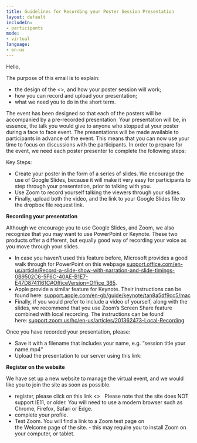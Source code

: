 ```yaml
---
title: Guidelines for Recording your Poster Session Presentation
layout: default
includeIn: 
- participants
mode:
- virtual
language:
- en-us
---
```

Hello,

The purpose of this email is to explain:
 * the design of the <<event>>, and how your poster session will work;
 * how you can record and upload your presentation;
 * what we need you to do in the short term.

The event has been designed so that each of the posters will be accompanied by a pre-recorded presentation. Your presentation will be, in essence, the talk you would give to anyone who stopped at your poster during a face to face event. The presentations will be made available to participants in advance of the event. This means that you can now use your time to focus on discussions with the participants. In order to prepare for the event, we need each poster presenter to complete the following steps: 

Key Steps:
 * Create your poster in the form of a series of slides. We  encourage the use of Google Slides, because it will make it very easy for participants to step through your presentation, prior to talking with you.
 * Use Zoom to record yourself talking the viewers through your slides. 
 * Finally, upload both the video, and the link to your Google Slides file to the dropbox file request link.

**Recording your presentation**

Although we encourage you to use Google Slides, and Zoom, we also recognize that you may want to use PowerPoint or Keynote. These two products offer a different, but equally good way of recording your voice as you move through your slides. 
 * In case you haven’t used this feature before, Microsoft provides a good walk through for PowerPoint on this webpage [support.office.com/en-us/article/Record-a-slide-show-with-narration-and-slide-timings-0B9502C6-5F6C-40AE-B1E7-E47D8741161C#OfficeVersion=Office_365](https://support.office.com/en-us/article/Record-a-slide-show-with-narration-and-slide-timings-0B9502C6-5F6C-40AE-B1E7-E47D8741161C#OfficeVersion=Office_365). 
 * Apple provide a similar feature for Keynote. Their instructions can be found here: [support.apple.com/en-gb/guide/keynote/tan8a5df9cc5/mac](https://support.apple.com/en-gb/guide/keynote/tan8a5df9cc5/mac)
 * Finally, if you would prefer to include a video of yourself, along with the slides, we recommend that you use Zoom’s Screen Share feature combined with local recording. The instructions can be found here: [support.zoom.us/hc/en-us/articles/201362473-Local-Recording](https://support.zoom.us/hc/en-us/articles/201362473-Local-Recording)

Once you have recorded your presentation, please:
 * Save it with a filename that includes your name, e.g. “session title your name.mp4”
 * Upload the presentation to our server using this link: 

**Register on the website**

We have set up a new website to manage the virtual event, and we would like you to join the site as soon as possible.  
 *  register, please click on this link <<go code goes here>>   Please note that the site does NOT support IE11, or older. You will need to use a modern browser such as Chrome, Firefox, Safari or Edge.
 * complete your profile. 
 * Test Zoom. You will find a link to a Zoom test page on the Welcome page of the site. - this may require you to install Zoom on your computer, or tablet.